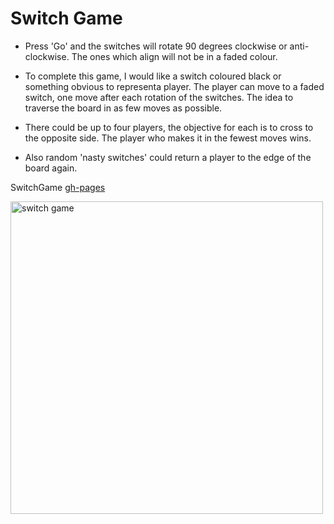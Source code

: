 # Switch Game

* Press 'Go' and the switches will rotate 90 degrees clockwise or anti-clockwise. The ones which align will not be in a faded colour.

* To complete this game, I would like a switch coloured black or something obvious to representa player. The player can move to a faded switch, one move after each rotation of the switches. The idea to traverse the board in as few moves as possible.

* There could be up to four players, the objective for each is to cross to the opposite side. The player who makes it in the fewest moves wins.

* Also random 'nasty switches' could return a player to the edge of the board again.


SwitchGame [gh-pages](http://shanegibney.github.io/switchGame/)

 <img width="500" alt="switch game" src="https://cloud.githubusercontent.com/assets/17167992/20311186/be612630-ab46-11e6-9a1c-1fa130f6dd7d.png">

